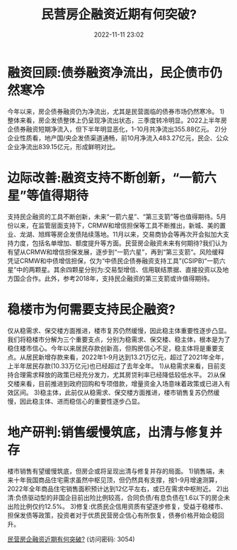 ﻿---
title: 民营房企融资近期有何突破?
date: 2022-11-11 23:02
tags:
- 房地产
updated: 1970-01-01 08:00:00
---

# 融资回顾:债券融资净流出，民企债市仍然寒冷
今年以来，房企债券融资仍为净流出，尤其是民营面临的债券市场仍然寒冷。
1)整体来看，房企发债整体上仍呈现净流出状态，三季度转冷明显。2022上半年房企债券融资短期净流入，但下半年明显恶化，1-10月共净流出355.88亿元。
2)分企业性质看，地产国/央企发债渠道通畅，前10月净流入483.27亿元，民企、公众企业净流出839.15亿元，形成鲜明对比。

# 边际改善:融资支持不断创新，“一箭六星”等值得期待
支持民企融资的工具不断创新，未来“一箭六星”、“第三支箭”等也值得期待。5月份以来，在监管层面支持下，CRMW和增信担保等工具不断推出，新城、美的置业、龙湖、旭辉等房企发债陆续落地。11月以来，交易商协会等再次开会拟加大支持力度，包括名单增加、额度提升等方面。民营房企融资未来有何期待?我们认为有望从CRMW和增信担保发展，逐步到“一箭六星”，再到“第三支箭”。风险缓释凭证CRMW和中债增信担保，仅为“中债民企债券融资支持工具”(CSIPB)“一箭六星”中的两颗星。其余四颗星分别为:交易型增信、信用联结票据、直接投资以及地方国企合作。此外，参考2018年，支持民企融资的第三支箭或许值得期待。
<!-- more -->
# 稳楼市为何需要支持民企融资?
仅从稳需求、保交楼方面推进，楼市复苏仍然缓慢，因此稳主体重要性逐步凸显。我们将稳楼市分解为三个重要支点，分别为稳需求、保交楼、稳主体，根本是为了稳住楼市信心。今年以来居民存款创新高，但购房信心不足，稳主体将是重要支点。从居民新增存款来看，2022年1-9月达到13.21万亿元，超过了2021年全年，上半年居民存款(10.33万亿元)也已经超过了去年全年。
1)从稳需求来看，目前支持合理需求释放的政策已经充分发力，尤其房贷利率已经降低较低水平。
2)从保交楼来看，目前推进到政府回购和专项借款，增量资金入场意味着政策或已进入有效区间。
3)稳主体，此前仅从稳需求、保交楼方面推进，楼市销售复苏仍然缓慢，因此稳主体、进而稳信心的重要性逐步凸显。

# 地产研判:销售缓慢筑底，出清与修复并存
楼市销售有望缓慢筑底，但房企或将呈现出清与修复并存的局面。
1)销售端，未来十年我国商品住宅需求虽然中枢见顶，但仍然具有支撑，按1-9月增速测算，2022年全年商品住宅销售面积预计达到12亿平左右，或已在需求中枢附近。
2)出清:负债驱动型的非国企目前出险比例较高，合同负债/有息负债在1.6以下的房企未出险比例仅约12.5%。
3)修复:优质民企信用资质有望逐步修复，受益于稳楼市、担保发债等政策，投资者对于优质民营房企信心有所恢复，债券价格开始企稳回升。

[民营房企融资近期有何突破?](https://url12.ctfile.com/f/3948612-722978467-66f6c7?p=3054)
(访问密码: 3054)
